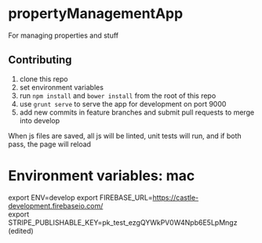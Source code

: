 # propertyManagementApp

For managing properties and stuff

## Contributing

1. clone this repo
2. set environment variables
3. run ```npm install``` and ```bower install``` from the root of this repo
4. use ```grunt serve``` to serve the app for development on port 9000
5. add new commits in feature branches and submit pull requests to merge into develop

When js files are saved, all js will be linted, unit tests will run, and if both pass, the page will reload


# Environment variables: mac
export ENV=develop
export FIREBASE_URL=https://castle-development.firebaseio.com/                                                                                  
export STRIPE_PUBLISHABLE_KEY=pk_test_ezgQYWkPV0W4Npb6E5LpMngz (edited)
